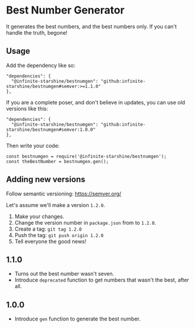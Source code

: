 Best Number Generator
=====================

It generates the best numbers, and the best numbers only.
If you can't handle the truth, begone!

Usage
-----

Add the dependency like so:

    "dependencies": {
      "@infinite-starshine/bestnumgen": "github:infinite-starshine/bestnumgen#semver:>=1.1.0"
    },

If you are a complete poser, and don't believe in updates, you can use old versions like this:

    "dependencies": {
      "@infinite-starshine/bestnumgen": "github:infinite-starshine/bestnumgen#semver:1.0.0"
    },

Then write your code:

    const bestnumgen = require('@infinite-starshine/bestnumgen');
    const theBestNumber = bestnumgen.gen();

Adding new versions
-------------------

Follow semantic versioning: https://semver.org/

Let's assume we'll make a version `1.2.0`.

1. Make your changes.
2. Change the version number in `package.json` from to `1.2.0`.
3. Create a tag: `git tag 1.2.0`
4. Push the tag: `git push origin 1.2.0`
5. Tell everyone the good news!

1.1.0
-----

 * Turns out the best number wasn't seven.
 * Introduce `deprecated` function to get numbers that wasn't the best, after all.

1.0.0
-----

 * Introduce `gen` function to generate the best number.
